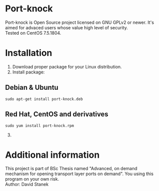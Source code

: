 # Port-knock
Port-knock is Open Source project licensed on GNU GPLv2 or newer. It's aimed for advaced users whose value high level of security.
<br />
Tested on CentOS 7.5.1804.

# Installation
1. Download proper package for your Linux distribution.
2. Install package:
## Debian & Ubuntu
```
sudo apt-get install port-knock.deb
```
## Red Hat, CentOS and derivatives
```
sudo yum install port-knock.rpm
```
3.

# Additional information
This project is part of BSc Thesis named "Advanced, on demand mechanism for opening transport layer ports on demand". You using this program on your own risk. <br>
Author: David Stanek
